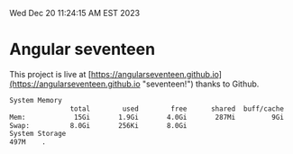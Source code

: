 Wed Dec 20 11:24:15 AM EST 2023

# Angular seventeen


This project is live at [https://angularseventeen.github.io](https://angularseventeen.github.io "seventeen!") thanks to Github.

```bash
System Memory
               total        used        free      shared  buff/cache   available
Mem:            15Gi       1.9Gi       4.0Gi       287Mi         9Gi        13Gi
Swap:          8.0Gi       256Ki       8.0Gi
System Storage
497M	.
